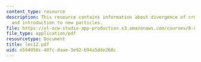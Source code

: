 ```yaml
---
content_type: resource
description: This resource contains information about divergence of crosssections,
  and introduction to new particles.
file: https://ol-ocw-studio-app-production.s3.amazonaws.com/courses/8-811-particle-physics-ii-fall-2005/e594058c48fcdaae3e92b94a5dde260c_lec12.pdf
file_type: application/pdf
resourcetype: Document
title: lec12.pdf
uid: e594058c-48fc-daae-3e92-b94a5dde260c
---
```

